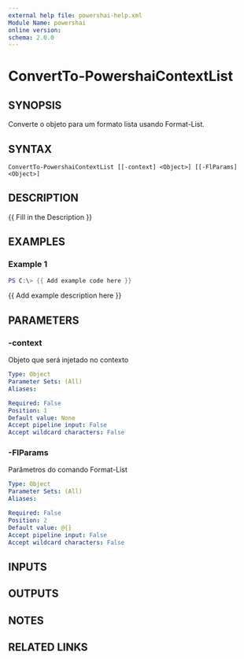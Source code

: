 ```yaml
---
external help file: powershai-help.xml
Module Name: powershai
online version:
schema: 2.0.0
---
```


# ConvertTo-PowershaiContextList

## SYNOPSIS
Converte o objeto para um formato lista usando Format-List.

## SYNTAX

```
ConvertTo-PowershaiContextList [[-context] <Object>] [[-FlParams] <Object>]
```

## DESCRIPTION
{{ Fill in the Description }}

## EXAMPLES

### Example 1
```powershell
PS C:\> {{ Add example code here }}
```

{{ Add example description here }}

## PARAMETERS

### -context
Objeto que será injetado no contexto

```yaml
Type: Object
Parameter Sets: (All)
Aliases:

Required: False
Position: 1
Default value: None
Accept pipeline input: False
Accept wildcard characters: False
```

### -FlParams
Parâmetros do comando Format-List

```yaml
Type: Object
Parameter Sets: (All)
Aliases:

Required: False
Position: 2
Default value: @{}
Accept pipeline input: False
Accept wildcard characters: False
```

## INPUTS

## OUTPUTS

## NOTES

## RELATED LINKS
